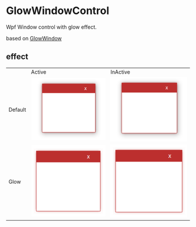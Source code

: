 # GlowWindowControl 
Wpf Window control with glow effect.

based on [GlowWindow](https://github.com/TheCentralScrutinizer/GlowWindow)

## effect

<table width="100%">
    <tr>
      <td/>
      <td>Active</td>
      <td>InActive</td>
   </tr>
   <tr>
      <td>Default</td>
      <td><img src="./Images/Default_Active.png" width="400"></td>
      <td><img src="./Images/Default_Active.png" width="400"></td>
   </tr>
   <tr>
      <td>Glow</td>
      <td><img src="./Images/Glow_Active.png" width="400"></td>
      <td><img src="./Images/Glow_Active.png" width="400"></td>
   </tr>
</table>